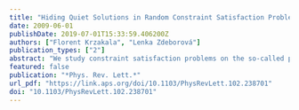```yaml
---
title: "Hiding Quiet Solutions in Random Constraint Satisfaction Problems"
date: 2009-06-01
publishDate: 2019-07-01T15:33:59.406200Z
authors: ["Florent Krzakala", "Lenka Zdeborová"]
publication_types: ["2"]
abstract: "We study constraint satisfaction problems on the so-called planted random ensemble. We show that for a certain class of problems, e.g., graph coloring, many of the properties of the usual random ensemble are quantitatively identical in the planted random ensemble. We study the structural phase transitions and the easy-hard-easy pattern in the average computational complexity. We also discuss the finite temperature phase diagram, finding a close connection with the liquid-glass-solid phenomenology."
featured: false
publication: "*Phys. Rev. Lett.*"
url_pdf: "https://link.aps.org/doi/10.1103/PhysRevLett.102.238701"
doi: "10.1103/PhysRevLett.102.238701"
---
```


